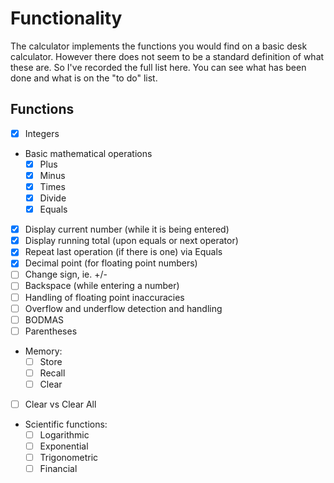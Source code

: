 # Functionality

The calculator implements the functions you would find on a basic desk calculator.
However there does not seem to be a standard definition of what these are.
So I've recorded the full list here.
You can see what has been done and what is on the "to do" list.

## Functions

- [x] Integers
- Basic mathematical operations
    - [x] Plus
    - [x] Minus
    - [x] Times
    - [x] Divide
    - [x] Equals
- [x] Display current number (while it is being entered)
- [x] Display running total (upon equals or next operator)
- [x] Repeat last operation (if there is one) via Equals
- [x] Decimal point (for floating point numbers)
- [ ] Change sign, ie. +/-
- [ ] Backspace (while entering a number)
- [ ] Handling of floating point inaccuracies
- [ ] Overflow and underflow detection and handling
- [ ] BODMAS
- [ ] Parentheses
- Memory:
    - [ ] Store
    - [ ] Recall
    - [ ] Clear
- [ ] Clear vs Clear All
- Scientific functions:
    - [ ] Logarithmic
    - [ ] Exponential
    - [ ] Trigonometric
    - [ ] Financial

